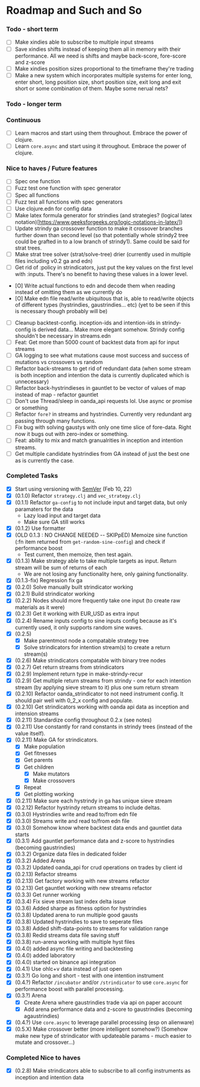 # Roadmap and Such and So

### Todo - short term

- [ ] Make xindies able to subscribe to multiple input streams
- [ ] Save xindies shifts instead of keeping them all in memory with their performance. All we need is shifts and maybe back-score, fore-score and z-score
- [ ] Make xindies position sizes proportional to the timeframe they're trading
- [ ] Make a new system which incorporates multiple systems for enter long, enter short, long position size, short position size, exit long and exit short or some combination of them. Maybe some nerual nets?
### Todo - longer term



### Continuous

- [ ] Learn macros and start using them throughout. Embrace the power of clojure.
- [ ] Learn `core.async` and start using it throughout. Embrace the power of clojure.

### Nice to haves / Future features

- [ ] Spec one function
- [ ] Fuzz test one function with spec generator
- [ ] Spec all functions
- [ ] Fuzz test all functions with spec generators
- [ ] Use clojure.edn for config data
- [ ] Make latex formula generator for strindies (and strategies? (logical latex notation)[https://www.geeksforgeeks.org/logic-notations-in-latex/])
- [ ] Update strindy ga crossover function to make it crossover branches further down than second level (so that potentially whole strindy2 tree could be grafted in to a low branch of strindy1). Same could be said for strat trees.
- [ ] Make strat tree solver (strat/solve-tree) drier (currently used in multiple files including v0.2 ga and edn)
- [ ] Get rid of :policy in strindicators, just put the key values on the first level with :inputs. There's no benefit to having these values in a lower level.
- [O] Write actual functions to edn and decode them when reading instead of omitting them as we currently do
- [O] Make edn file read/write ubiquitous that is, able to read/write objects of different types (hystrindies, gaustrindies... etc) (yet to be seen if this is necessary though probably will be)
- [ ] Cleanup backtest-config. inception-ids and intention-ids in strindy-config is derived data... Make more elegant somehow. Strindy config shouldn't be necessary in streams.edn
- [ ] Feat: Get more than 5000 count of backtest data from api for input streams
- [ ] GA logging to see what mutations cause most success and success of mutations vs crossovers vs random
- [ ] Refactor back-streams to get rid of redundant data (when some stream is both inception and intention the data is currently duplicated which is unnecessary)
- [ ] Refactor back-hystrindieses in gauntlet to be vector of values of map instead of map - refactor gauntlet
- [ ] Don't use Thread/sleep in oanda_api requests lol. Use async or promise or something
- [ ] Refactor `fore?` in streams and hystrindies. Currently very redundant arg passing through many functions.
- [ ] Fix bug with solving gaustys with only one time slice of fore-data. Right now it bugs out with zero-index or something.
- [ ] Feat: ability to mix and match granualrities in inception and intention streams.
- [ ] Get multiple candidate hystrindies from GA instead of just the best one as is currently the case.

### Completed Tasks

- [x] Start using versioning with [SemVer](https://semver.org/) (Feb 10, 22)
- [x] (0.1.0) Refactor `strategy.clj` and `vec_strategy.clj`
- [x] (0.1.1) Refactor `ga-config` to not include input and target data, but only paramaters for the data
  - Lazy load input and target data
  - Make sure GA still works
- [x] (0.1.2) Use formatter
- [x] (OLD 0.1.3 : NO CHANGE NEEDED -- SKIPpED) Memoize sine function (:fn item returned from `get-random-sine-config`) and check if performance boost
  - Test current, then memoize, then test again.
- [x] (0.1.3) Make strategy able to take multiple targets as input. Return stream will be sum of returns of each
  - We are not losing any functionality here, only gaining functionality.
- [x] (0.1.3-fix) Regression fix ga
- [x] (0.2.0) Solve manually built strindicator working
- [x] (0.2.1) Build strindicator working
- [x] (0.2.2) Nodes should more frequently take one input (to create raw materials as it were)
- [x] (0.2.3) Get it working with EUR_USD as extra input
- [x] (0.2.4) Rename inputs config to sine inputs config because as it's currently used, it only supports random sine waves.
- [x] (0.2.5)
  - [x] Make parentmost node a compatable strategy tree
  - [x] Solve strindicators for intention stream(s) to create a return stream(s)
- [x] (0.2.6) Make strindicators compatable with binary tree nodes
- [x] (0.2.7) Get return streams from strindicators
- [x] (0.2.9) Implement return type in make-strindy-recur
- [x] (0.2.9) Get multiple return streams from strindy - one for each intention stream (by applying sieve stream to it) plus one sum return stream
- [x] (0.2.10) Refactor oanda_strindicator to not need instrument config. It should pair well with 0_2_x config and populate. 
- [x] (0.2.10) Get strindicators working with oanda api data as inception and intension streams
- [x] (0.2.11) Standardize config throughout 0.2.x (see notes)
- [x] (0.2.11) Use constantly for rand constants in strindy trees (instead of the value itself).
- [x] (0.2.11) Make GA for strindicators.
  - [x] Make population
  - [x] Get fitnesses
  - [x] Get parents
  - [x] Get children
    - [x] Make mutators
    - [x] Make crossovers
  - [x] Repeat
  - [x] Get plotting working
- [x] (0.2.11) Make sure each hystrindy in ga has unique sieve stream
- [x] (0.2.12) Refactor hystrindy return streams to include deltas.
- [x] (0.3.0) Hystrindies write and read to/from edn file
- [x] (0.3.0) Streams write and read to/from edn file
- [x] (0.3.0) Somehow know where backtest data ends and gauntlet data starts
- [x] (0.3.1) Add gauntlet performance data and z-score to hystrindies (becoming gaustrindies)
- [x] (0.3.2) Organize data files in dedicated folder
- [x] (0.3.2) Added Arena
- [x] (0.3.2) Updated oanda_api for crud operations on trades by client id
- [x] (0.2.13) Refactor streams
- [x] (0.2.13) Get factory working with new streams refactor
- [x] (0.2.13) Get gauntlet working with new streams refactor
- [x] (0.3.3) Get runner working
- [x] (0.3.4) Fix sieve stream last index delta issue
- [x] (0.3.6) Added sharpe as fitness option for hystrindies
- [x] (0.3.8) Updated arena to run multiple good gausts
- [x] (0.3.8) Updated hystrindies to save to seperate files
- [x] (0.3.8) Added shift-data-points to streams for validation range
- [x] (0.3.8) Redid streams data file saving stuff
- [x] (0.3.8) run-arena working with multiple hyst files
- [x] (0.4.0) added async file writing and backtesting
- [x] (0.4.0) added laboratory
- [x] (0.4.0) started on binance api integration
- [x] (0.4.1) Use ohlc+v data instead of just open
- [x] (0.3.?) Go long and short - test with one intention instrument
- [x] (0.4.?) Refactor `/incubator` and/or `/strindicator` to use `core.async` for performance boost with parallel processing.
- [x] (0.3.?) Arena
  - [x] Create Arena where gaustrindies trade via api on paper account
  - [x] Add arena performance data and z-score to gaustrindies (becoming agaustrindies)
- [x] (0.4.?) Use `core.async` to leverage parallel processing (esp on alienware)
- [x] (0.5.X) Make crossover better (more intelligent somehow?) (Somehow make new type of strindicator with updateable params - much easier to mutate and crossover...)
### Completed Nice to haves
- [x] (0.2.8) Make strindicators able to subscribe to all config instruments as inception and intention data
